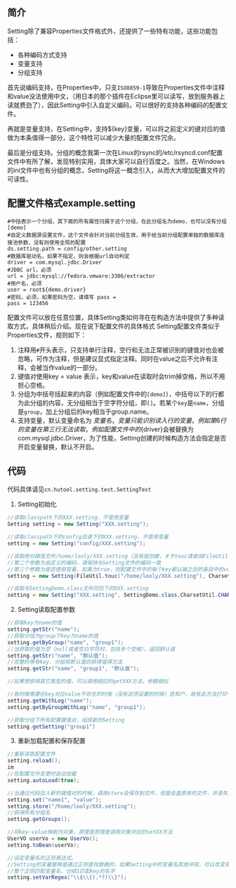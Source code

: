 ## 简介
Setting除了兼容Properties文件格式外，还提供了一些特有功能，这些功能包括：
- 各种编码方式支持
- 变量支持
- 分组支持

首先说编码支持，在Properties中，只支`ISO8859-1`导致在Properties文件中注释和value没法使用中文，（用日本的那个插件在Eclipse里可以读写，放到服务器上读就费劲了），因此Setting中引入自定义编码，可以很好的支持各种编码的配置文件。

再就是变量支持，在Setting中，支持${key}变量，可以将之前定义的键对应的值做为本条值得一部分，这个特性可以减少大量的配置文件冗余。

最后是分组支持。分组的概念我第一次在Linux的rsync的/etc/rsyncd.conf配置文件中有所了解，发现特别实用，具体大家可以自行百度之。当然，在Windows的ini文件中也有分组的概念，Setting将这一概念引入，从而大大增加配置文件的可读性。

## 配置文件格式example.setting

```shell
#中括表示一个分组，其下面的所有属性归属于这个分组，在此分组名为demo，也可以没有分组
[demo]
#自定义数据源设置文件，这个文件会针对当前分组生效，用于给当前分组配置单独的数据库连接池参数，没有则使用全局的配置
ds.setting.path = config/other.setting
#数据库驱动名，如果不指定，则会根据url自动判定
driver = com.mysql.jdbc.Driver
#JDBC url，必须
url = jdbc:mysql://fedora.vmware:3306/extractor
#用户名，必须
user = root${demo.driver}
#密码，必须，如果密码为空，请填写 pass = 
pass = 123456
```

配置文件可以放在任意位置，具体Setting类如何寻在在构造方法中提供了多种读取方式，具体稍后介绍。现在说下配置文件的具体格式
Setting配置文件类似于Properties文件，规则如下：

1. 注释用`#`开头表示，只支持单行注释，空行和无法正常被识别的键值对也会被忽略，可作为注释，但是建议显式指定注释。同时在value之后不允许有注释，会被当作value的一部分。
2. 键值对使用key = value 表示，key和value在读取时会trim掉空格，所以不用担心空格。
3. 分组为中括号括起来的内容（例如配置文件中的`[demo]`），中括号以下的行都为此分组的内容，无分组相当于空字符分组，即`[]`。若某个`key`是`name`，分组是`group`，加上分组后的key相当于group.name。
4. 支持变量，默认变量命名为 ${变量名}，变量只能识别读入行的变量，例如第6行的变量在第三行无法读取，例如配置文件中的${driver}会被替换为com.mysql.jdbc.Driver，为了性能，Setting创建的时候构造方法会指定是否开启变量替换，默认不开启。

## 代码
代码具体请见`cn.hutool.setting.test.SettingTest`

1. Setting初始化

```java
//读取classpath下的XXX.setting，不使用变量
Setting setting = new Setting("XXX.setting");

//读取classpath下的config目录下的XXX.setting，不使用变量
setting = new Setting("config/XXX.setting");

//读取绝对路径文件/home/looly/XXX.setting（没有就创建，关于touc请查阅FileUtil）
//第二个参数为自定义的编码，请保持与Setting文件的编码一致
//第三个参数为是否使用变量，如果为true，则配置文件中的每个key都以被之后的条目中的value引用形式为 ${key}
setting = new Setting(FileUtil.touc("/home/looly/XXX.setting"), CharsetUtil.CHARSET_UTF_8, true);

//读取与SettingDemo.class文件同包下的XXX.setting
setting = new Setting("XXX.setting", SettingDemo.class,CharsetUtil.CHARSET_UTF_8, true);
```

2. Setting读取配置参数

```java
//获取key为name的值
setting.getStr("name");
//获取分组为group下key为name的值
setting.getByGroup("name", "group1");
//当获取的值为空（null或者空白字符时，包括多个空格），返回默认值
setting.getStr("name", "默认值");
//完整的带有key、分组和默认值的获得值得方法
setting.getStr("name", "group1", "默认值");

//如果想获得其它类型的值，可以调用相应的getXXX方法，参数相似

//有时候需要在key对应value不存在的时候（没有这项设置的时候）告知户，故有此方法打印一个debug日志
setting.getWithLog("name");
setting.getByGroupWithLog("name", "group1");

//获取分组下所有配置键值对，组成新的Setting
setting.getSetting("group1")
```

3. 重新加载配置和保存配置

```java
//重新读取配置文件
setting.reload();
im
//在配置文件变更时自动加载
setting.autoLoad(true);

//当通过代码加入新的键值对的时候，调用store会保存到文件，但是会盖原来的文件，并丢失注释
setting.set("name1", "value");
setting.store("/home/looly/XXX.setting");
//获得所有分组名
setting.getGroups();

//将key-value映射为对象，原理是原理是调用对象对应的setXX方法
UserVO userVo = new UserVo();
setting.toBean(userVo);

//设定变量名的正则表达式。
//Setting的变量替换是通过正则查找替换的，如果Setting中的变量名其他冲突，可以改变变量的定义方式
//整个正则匹配变量名，分组1匹配key的名字
setting.setVarRegex("\\$\\{(.*?)\\}");
```